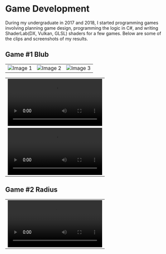 # Game Development

During my undergraduate in 2017 and 2018, I started programming games involving planning game design, programming the logic in C#, and writing ShaderLab(DX, Vulkan, GLSL) shaders for a few games. 
Below are some of the clips and screenshots of my results.

## Game #1 Blub
<table>
  <tr>
    <td><img src="https://github.com/bhavinpt/gamedev/assets/117598876/e369b878-4e14-4376-a3f0-c62b50de6861" alt="Image 1"/></td>
    <td><img src="https://github.com/bhavinpt/gamedev/assets/117598876/64d7af3d-c974-488f-9744-b38c8523e805" alt="Image 2"/></td>
    <td><img src="https://github.com/bhavinpt/gamedev/assets/117598876/6d4d1b6c-bceb-468d-b600-e3e8d65c8ba6" alt="Image 3"/></td>
  </tr>
</table>
<table>
  <tr>
    <td style="width: auto"><video src="https://github.com/bhavinpt/gamedev/assets/117598876/8c7ec22c-1145-4eda-98a8-6c010060eb7c" alt="Video 1"/></td>
  </tr>
  <tr>
    <td><video src="https://github.com/bhavinpt/gamedev/assets/117598876/bab55740-6d97-46dc-8861-d7ea87255692" alt="Video 2"/></td>
  </tr>
</table>

## Game #2 Radius




<table>
  <tr>
    <td><video src="https://github.com/bhavinpt/gamedev/assets/117598876/1ad41296-3ffe-4a26-a854-6866cea3ac76" alt="Video 1"/></td>
  </tr>
</table>

